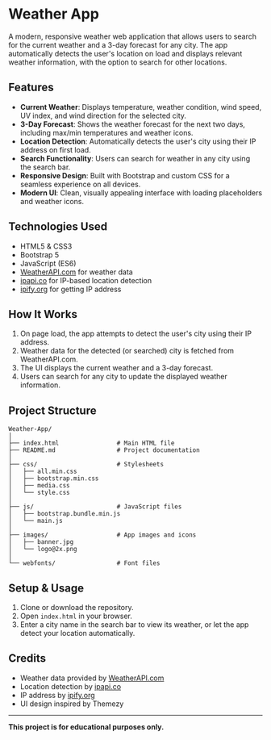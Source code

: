 # Weather App

A modern, responsive weather web application that allows users to search for the current weather and a 3-day forecast for any city. The app automatically detects the user's location on load and displays relevant weather information, with the option to search for other locations.

## Features

- **Current Weather**: Displays temperature, weather condition, wind speed, UV index, and wind direction for the selected city.
- **3-Day Forecast**: Shows the weather forecast for the next two days, including max/min temperatures and weather icons.
- **Location Detection**: Automatically detects the user's city using their IP address on first load.
- **Search Functionality**: Users can search for weather in any city using the search bar.
- **Responsive Design**: Built with Bootstrap and custom CSS for a seamless experience on all devices.
- **Modern UI**: Clean, visually appealing interface with loading placeholders and weather icons.

## Technologies Used

- HTML5 & CSS3
- Bootstrap 5
- JavaScript (ES6)
- [WeatherAPI.com](https://www.weatherapi.com/) for weather data
- [ipapi.co](https://ipapi.co/) for IP-based location detection
- [ipify.org](https://www.ipify.org/) for getting IP address

## How It Works

1. On page load, the app attempts to detect the user's city using their IP address.
2. Weather data for the detected (or searched) city is fetched from WeatherAPI.com.
3. The UI displays the current weather and a 3-day forecast.
4. Users can search for any city to update the displayed weather information.

## Project Structure

```
Weather-App/
│
├── index.html                # Main HTML file
├── README.md                 # Project documentation
│
├── css/                      # Stylesheets
│   ├── all.min.css
│   ├── bootstrap.min.css
│   ├── media.css
│   └── style.css
│
├── js/                       # JavaScript files
│   ├── bootstrap.bundle.min.js
│   └── main.js
│
├── images/                   # App images and icons
│   ├── banner.jpg
│   └── logo@2x.png
│
└── webfonts/                 # Font files

```

## Setup & Usage

1. Clone or download the repository.
2. Open `index.html` in your browser.
3. Enter a city name in the search bar to view its weather, or let the app detect your location automatically.

## Credits

- Weather data provided by [WeatherAPI.com](https://www.weatherapi.com/)
- Location detection by [ipapi.co](https://ipapi.co/)
- IP address by [ipify.org](https://www.ipify.org/)
- UI design inspired by Themezy

---

**This project is for educational purposes only.**

